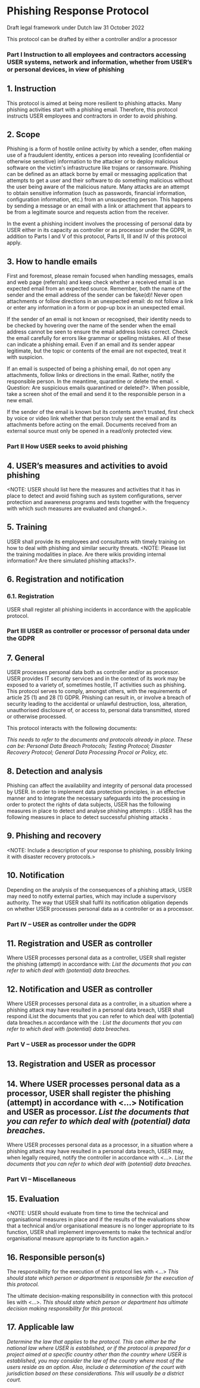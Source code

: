 # Phishing Response Protocol

Draft legal framework under Dutch law 31 October 2022

This protocol can be drafted by either a controller and/or a processor
 
### Part I Instruction to all employees and contractors accessing USER systems, network and information, whether from USER’s or personal devices, in view of phishing

## 1. Instruction

This protocol is aimed at being more resilient to phishing attacks. Many phishing activities start with a phishing email. Therefore, this protocol instructs USER employees and contractors  in order to avoid phishing.

## 2. Scope

Phishing is a form of hostile online activity by which a sender, often making use of a fraudulent identity, entices a person into revealing (confidential or otherwise sensitive) information to the attacker or to deploy malicious software on the victim's infrastructure like trojans or ransomware. Phishing can be defined as an attack borne by email or messaging application that attempts to get a user and their software to do something malicious without the user being aware of the malicious nature. Many attacks are an attempt to obtain sensitive information (such as passwords, financial information, configuration information, etc.) from an unsuspecting person. This happens by sending a message or an email with a link or attachment that appears to be from a legitimate source and requests action from the receiver.  

In the event a phishing incident involves the processing of personal data by USER either in its capacity as controller or as processor under the GDPR, in addition to Parts I and V of this protocol, Parts II, III and IV of this protocol apply. 

## 3. How to handle emails

First and foremost, please remain focused when handling messages, emails and web page (referrals) and keep check whether a received email is an expected email from an expected source. Remember, both the name of the sender and the email address of the sender can be fake(d)!  Never open attachments or follow directions in an unexpected email: do not follow a link or enter any information in a form or pop-up box in an unexpected email.

If the sender of an email is not known or recognised, their identity needs to be checked by hovering over the name of the sender when the email address cannot be seen to ensure the email address looks correct. Check the email carefully for errors like grammar or spelling mistakes. All of these can indicate a phishing email. Even if an email and its sender appear legitimate, but the topic or contents of the email are not expected, treat it with suspicion.

If an email is suspected of being a phishing email, do not open any attachments, follow links or directions in the email. Rather, notify the responsible person. In the meantime, quarantine or delete the email. < Question: Are suspicious emails quarantined or deleted?>. When possible, take a screen shot of the email and send it to the responsible person in a new email.

If the sender of the email is known but its contents aren’t trusted, first check by voice or video link whether that person truly sent the email and its attachments before acting on the email.
Documents received from an external source must only be opened in a read/only protected view.

### Part II How USER seeks to avoid phishing

## 4. USER’s measures and activities to avoid phishing

<NOTE: USER should list here the measures and activities that it has in place to detect and avoid fishing such as system configurations, server protection and awareness programs and tests together with the frequency with which such measures are evaluated and changed.>.

## 5. Training

USER shall provide its employees and consultants with timely training on how to deal with phishing and similar security threats.
<NOTE: Please list the training modalities in place. Are there wikis providing internal information? Are there simulated phishing attacks?>.

## 6. Registration and notification 

### 6.1. Registration

USER shall register all phishing incidents in accordance with the applicable protocol. 

### Part III USER as controller or processor of personal data under the GDPR

## 7. General

USER processes personal data both as controller and/or as processor. USER provides IT security services and in the context of its work may be exposed to a variety of, sometimes hostile, IT activities such as phishing. This protocol serves to comply, amongst others, with the requirements of article 25 (1) and 28 (1) GDPR. Phishing can result in, or involve a breach of security leading to the accidental or unlawful destruction, loss, alteration, unauthorised disclosure of, or access to, personal data transmitted, stored or otherwise processed.

This protocol interacts with the following documents:

*This needs to refer to the documents and protocols already in place. These can be: Personal Data Breach Protocols; Testing Protocol; Disaster Recovery Protocol; General Data Processing Procol or Policy, etc.*

## 8. Detection and analysis

Phishing can affect the availability and integrity of personal data processed by USER. In order to implement data protection principles, in an effective manner and to integrate the necessary safeguards into the processing in order to protect the rights of data subjects, USER has the following measures in place to detect and analyse phishing attempts :
<PM>. USER has the following measures in place to detect successful phishing attacks <PM>.

## 9. Phishing and recovery

<NOTE: Include a description of your response to phishing, possibly linking it with disaster recovery protocols.>

## 10. Notification

Depending on the analysis of the consequences of a phishing attack, USER may need to notify external parties, which may include a supervisory authority. The way that USER shall fulfil its notification obligation depends on whether USER processes personal data as a controller or as a processor.

### Part IV – USER as controller under the GDPR

## 11. Registration and USER as controller

Where USER processes personal data as a controller, USER shall register the phishing (attempt) in accordance with: *List the documents that you can refer to which deal with (potential) data breaches.* 

## 12. Notification and USER as controller

Where USER processes personal data as a controller, in a situation where a phishing attack may have resulted in a personal data breach, USER shall respond iList the documents that you can refer to which deal with (potential) data breaches.n accordance with the : *List the documents that you can refer to which deal with (potential) data breaches.*

### Part V – USER as processor under the GDPR

## 13. Registration and USER as processor

## 14. Where USER processes personal data as a processor, USER shall register the phishing (attempt) in accordance with <…> Notification and USER as processor. *List the documents that you can refer to which deal with (potential) data breaches.*

Where USER processes personal data as a processor, in a situation where a phishing attack may have resulted in a personal data breach, USER may, when legally required, notify the controller in accordance with <…>. *List the documents that you can refer to which deal with (potential) data breaches.*

### Part VI – Miscellaneous

## 15. Evaluation

<NOTE: USER should evaluate from time to time the technical and organisational measures in place and if the results of the evaluations show that a technical and/or organisational measure is no longer appropriate to its function, USER shall implement improvements to make the technical and/or organisational measure appropriate to its function again.> 

## 16. Responsible person(s)

The responsibility for the execution of this protocol lies with <…> *This should state which person or department is responsible for the execution of this protocol.*

The ultimate decision-making responsibility in connection with this protocol lies with <…>. *This should state which person or department has ultimate decision making responsibility for this protocol.*

## 17. Applicable law

*Determine the law that applies to the protocol. This can either be the national law where USER is established, or if the protocol is prepared for a project aimed at a specific country other than the country where USER is established, you may consider the law of the country where most of the users reside as an option. Also, include a determination of the court with jurisdiction based on these considerations. This will usually be a district court.*
